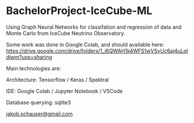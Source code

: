 # BachelorProject-IceCube-ML

Using Graph Neural Networks for classifation and regression of data and Monte Carlo from IceCube Neutrino Observatory.

Some work was done in Google Colab, and should available here: https://drive.google.com/drive/folders/1_i6QWAH1k4WFS1wVSyUc6aj4uLqIdjwm?usp=sharing


Main technologies are:

  Architecture: Tensorflow / Keras / Spektral
  
  IDE: Google Colab / Jupyter Notebook / VSCode
  
  Database querying: sqlite3

jakob.schauser@gmail.com
